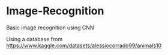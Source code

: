 # Image-Recognition
Basic image recognition using CNN

Using a database from https://www.kaggle.com/datasets/alessiocorrado99/animals10
